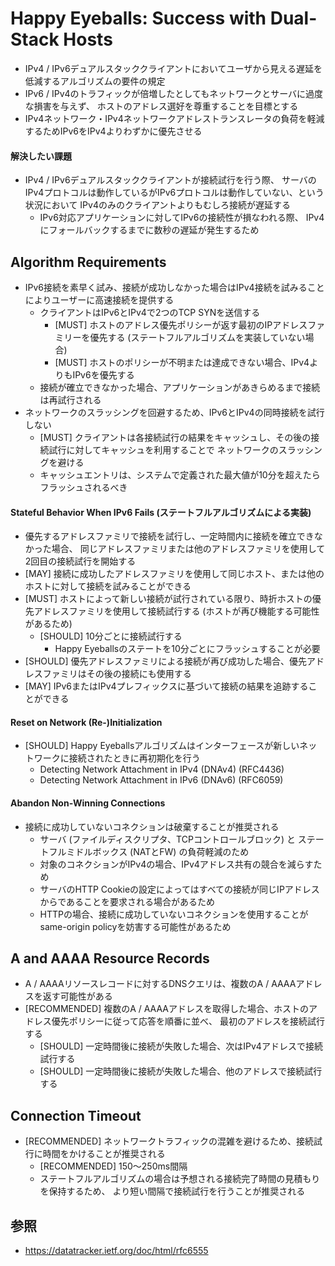 # Happy Eyeballs: Success with Dual-Stack Hosts
- IPv4 / IPv6デュアルスタッククライアントにおいてユーザから見える遅延を低減するアルゴリズムの要件の規定
- IPv6 / IPv4のトラフィックが倍増したとしてもネットワークとサーバに過度な損害を与えず、
  ホストのアドレス選好を尊重することを目標とする
- IPv4ネットワーク・IPv4ネットワークアドレストランスレータの負荷を軽減するためIPv6をIPv4よりわずかに優先させる

#### 解決したい課題
- IPv4 / IPv6デュアルスタッククライアントが接続試行を行う際、
  サーバのIPv4プロトコルは動作しているがIPv6プロトコルは動作していない、という状況において
  IPv4のみのクライアントよりもむしろ接続が遅延する
  - IPv6対応アプリケーションに対してIPv6の接続性が損なわれる際、
    IPv4にフォールバックするまでに数秒の遅延が発生するため

## Algorithm Requirements
- IPv6接続を素早く試み、接続が成功しなかった場合はIPv4接続を試みることによりユーザーに高速接続を提供する
  - クライアントはIPv6とIPv4で2つのTCP SYNを送信する
    - [MUST] ホストのアドレス優先ポリシーが返す最初のIPアドレスファミリーを優先する
      (ステートフルアルゴリズムを実装していない場合)
    - [MUST] ホストのポリシーが不明または達成できない場合、IPv4よりもIPv6を優先する
  - 接続が確立できなかった場合、アプリケーションがあきらめるまで接続は再試行される
- ネットワークのスラッシングを回避するため、IPv6とIPv4の同時接続を試行しない
  - [MUST] クライアントは各接続試行の結果をキャッシュし、その後の接続試行に対してキャッシュを利用することで
    ネットワークのスラッシングを避ける
  - キャッシュエントリは、システムで定義された最大値が10分を超えたらフラッシュされるべき

#### Stateful Behavior When IPv6 Fails (ステートフルアルゴリズムによる実装)
- 優先するアドレスファミリで接続を試行し、一定時間内に接続を確立できなかった場合、
  同じアドレスファミリまたは他のアドレスファミリを使用して2回目の接続試行を開始する
- [MAY] 接続に成功したアドレスファミリを使用して同じホスト、または他のホストに対して接続を試みることができる
- [MUST] ホストによって新しい接続が試行されている限り、時折ホストの優先アドレスファミリを使用して接続試行する
  (ホストが再び機能する可能性があるため)
  - [SHOULD] 10分ごとに接続試行する
    - Happy Eyeballsのステートを10分ごとにフラッシュすることが必要
- [SHOULD] 優先アドレスファミリによる接続が再び成功した場合、優先アドレスファミリはその後の接続にも使用する
- [MAY] IPv6またはIPv4プレフィックスに基づいて接続の結果を追跡することができる

#### Reset on Network (Re-)Initialization
- [SHOULD] Happy Eyeballsアルゴリズムはインターフェースが新しいネットワークに接続されたときに再初期化を行う
  - Detecting Network Attachment in IPv4 (DNAv4) (RFC4436)
  - Detecting Network Attachment in IPv6 (DNAv6) (RFC6059)

#### Abandon Non-Winning Connections
- 接続に成功していないコネクションは破棄することが推奨される
  - サーバ (ファイルディスクリプタ、TCPコントロールブロック) と
    ステートフルミドルボックス (NATとFW) の負荷軽減のため
  - 対象のコネクションがIPv4の場合、IPv4アドレス共有の競合を減らすため
  - サーバのHTTP Cookieの設定によってはすべての接続が同じIPアドレスからであることを要求される場合があるため
  - HTTPの場合、接続に成功していないコネクションを使用することがsame-origin policyを妨害する可能性があるため

## A and AAAA Resource Records
- A / AAAAリソースレコードに対するDNSクエリは、複数のA / AAAAアドレスを返す可能性がある
- [RECOMMENDED] 複数のA / AAAAアドレスを取得した場合、ホストのアドレス優先ポリシーに従って応答を順番に並べ、
  最初のアドレスを接続試行する
  - [SHOULD] 一定時間後に接続が失敗した場合、次はIPv4アドレスで接続試行する
  - [SHOULD] 一定時間後に接続が失敗した場合、他のアドレスで接続試行する

## Connection Timeout
- [RECOMMENDED] ネットワークトラフィックの混雑を避けるため、接続試行に時間をかけることが推奨される
  - [RECOMMENDED] 150～250ms間隔
  - ステートフルアルゴリズムの場合は予想される接続完了時間の見積もりを保持するため、
    より短い間隔で接続試行を行うことが推奨される

## 参照
- https://datatracker.ietf.org/doc/html/rfc6555
